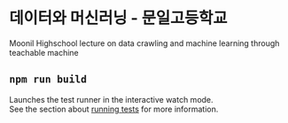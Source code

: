 # 데이터와 머신러닝 - 문일고등학교
Moonil Highschool lecture on data crawling and machine learning through teachable machine

## `npm run build`
Launches the test runner in the interactive watch mode.<br />
See the section about [running tests](https://facebook.github.io/create-react-app/docs/running-tests) for more information.
